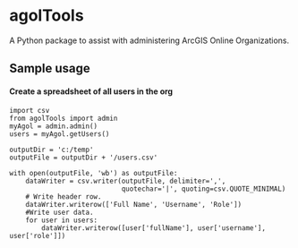 agolTools
=========

A Python package to assist with administering ArcGIS Online Organizations.

## Sample usage
 
#### Create a spreadsheet of all users in the org
	import csv
    from agolTools import admin
    myAgol = admin.admin()
    users = myAgol.getUsers()

    outputDir = 'c:/temp'
    outputFile = outputDir + '/users.csv'

    with open(outputFile, 'wb') as outputFile:
        dataWriter = csv.writer(outputFile, delimiter=',',
                                quotechar='|', quoting=csv.QUOTE_MINIMAL)
        # Write header row.
        dataWriter.writerow(['Full Name', 'Username', 'Role'])
        #Write user data.
        for user in users:
            dataWriter.writerow([user['fullName'], user['username'], user['role']])